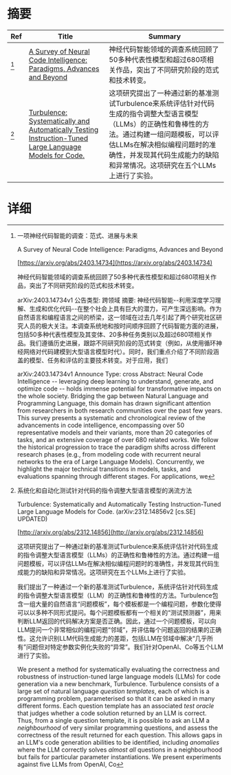 # 摘要

| Ref | Title | Summary |
| --- | --- | --- |
| [^1] | [A Survey of Neural Code Intelligence: Paradigms, Advances and Beyond](https://arxiv.org/abs/2403.14734) | 神经代码智能领域的调查系统回顾了50多种代表性模型和超过680项相关作品，突出了不同研究阶段的范式和技术转变。 |
| [^2] | [Turbulence: Systematically and Automatically Testing Instruction-Tuned Large Language Models for Code.](http://arxiv.org/abs/2312.14856) | 这项研究提出了一种通过新的基准测试Turbulence来系统评估针对代码生成的指令调整大型语言模型（LLMs）的正确性和鲁棒性的方法。通过构建一组问题模板，可以评估LLMs在解决相似编程问题时的准确性，并发现其代码生成能力的缺陷和异常情况。这项研究在五个LLMs上进行了实验。 |

# 详细

[^1]: 一项神经代码智能的调查：范式、进展与未来

    A Survey of Neural Code Intelligence: Paradigms, Advances and Beyond

    [https://arxiv.org/abs/2403.14734](https://arxiv.org/abs/2403.14734)

    神经代码智能领域的调查系统回顾了50多种代表性模型和超过680项相关作品，突出了不同研究阶段的范式和技术转变。

    

    arXiv:2403.14734v1 公告类型: 跨领域 摘要: 神经代码智能--利用深度学习理解、生成和优化代码--在整个社会上具有巨大的潜力，可产生深远影响。作为自然语言和编程语言之间的桥梁，这一领域在过去几年引起了两个研究社区研究人员的极大关注。本调查系统地和按时间顺序回顾了代码智能方面的进展，包括50多种代表性模型及其变体、20多种任务类别以及超过680项相关作品。我们遵循历史进展，跟踪不同研究阶段的范式转变（例如，从使用循环神经网络对代码建模到大型语言模型时代）。同时，我们重点介绍了不同阶段涵盖的模型、任务和评估的主要技术转变。对于应用，我们

    arXiv:2403.14734v1 Announce Type: cross  Abstract: Neural Code Intelligence -- leveraging deep learning to understand, generate, and optimize code -- holds immense potential for transformative impacts on the whole society. Bridging the gap between Natural Language and Programming Language, this domain has drawn significant attention from researchers in both research communities over the past few years. This survey presents a systematic and chronological review of the advancements in code intelligence, encompassing over 50 representative models and their variants, more than 20 categories of tasks, and an extensive coverage of over 680 related works. We follow the historical progression to trace the paradigm shifts across different research phases (e.g., from modeling code with recurrent neural networks to the era of Large Language Models). Concurrently, we highlight the major technical transitions in models, tasks, and evaluations spanning through different stages. For applications, we 
    
[^2]: 系统化和自动化测试针对代码的指令调整大型语言模型的涡流方法

    Turbulence: Systematically and Automatically Testing Instruction-Tuned Large Language Models for Code. (arXiv:2312.14856v2 [cs.SE] UPDATED)

    [http://arxiv.org/abs/2312.14856](http://arxiv.org/abs/2312.14856)

    这项研究提出了一种通过新的基准测试Turbulence来系统评估针对代码生成的指令调整大型语言模型（LLMs）的正确性和鲁棒性的方法。通过构建一组问题模板，可以评估LLMs在解决相似编程问题时的准确性，并发现其代码生成能力的缺陷和异常情况。这项研究在五个LLMs上进行了实验。

    

    我们提出了一种通过一个新的基准测试Turbulence，系统评估针对代码生成的指令调整大型语言模型（LLM）的正确性和鲁棒性的方法。Turbulence包含一组大量的自然语言“问题模板”，每个模板都是一个编程问题，参数化使得可以以多种不同形式提问。每个问题模板都有一个相关的“测试预测器”，用来判断LLM返回的代码解决方案是否正确。因此，通过一个问题模板，可以向LLM提问一个非常相似的编程问题“邻域”，并评估每个问题返回的结果的正确性。这允许识别LLM代码生成能力的差距，包括LLM在邻域中解决“几乎所有”问题但对特定参数实例化失败的“异常”。我们针对OpenAI、Co等五个LLM进行了实验。

    We present a method for systematically evaluating the correctness and robustness of instruction-tuned large language models (LLMs) for code generation via a new benchmark, Turbulence. Turbulence consists of a large set of natural language $\textit{question templates}$, each of which is a programming problem, parameterised so that it can be asked in many different forms. Each question template has an associated $\textit{test oracle}$ that judges whether a code solution returned by an LLM is correct. Thus, from a single question template, it is possible to ask an LLM a $\textit{neighbourhood}$ of very similar programming questions, and assess the correctness of the result returned for each question. This allows gaps in an LLM's code generation abilities to be identified, including $\textit{anomalies}$ where the LLM correctly solves $\textit{almost all}$ questions in a neighbourhood but fails for particular parameter instantiations. We present experiments against five LLMs from OpenAI, Co
    

